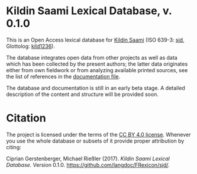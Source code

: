 # Kildin Saami Lexical Database, v. 0.1.0

This is an Open Access lexical database for [Kildin Saami]( https://en.wikipedia.org/wiki/Kildin_Sami_language) (ISO 639-3: [sjd]( http://www-01.sil.org/iso639-3/documentation.asp?id=sjd), Glottolog: [kild1236]( http://glottolog.org/resource/languoid/id/kild1236)).

The database integrates open data from other projects as well as data which has been collected by the present authors; the latter data originates either from own fieldwork or from analyzing available printed sources, see the list of references in the [documentation file](https://github.com/langdoc/FRexicon/blob/master/DOCUMENTATION.md). 

The database and documentation is still in an early beta stage. A detailed description of the content and structure will be provided soon.


# Citation

The project is licensed under the terms of the [CC BY 4.0 license](https://creativecommons.org/licenses/by/4.0/). Whenever you use the whole database or subsets of it provide proper attribution by citing:

Ciprian Gerstenberger, Michael Rießler (2017). *Kildin Saami Lexical Database.* Version 0.1.0. https://github.com/langdoc/FRexicon/sjd/.
